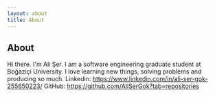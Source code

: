 ```yaml
---
layout: about
title: About
---
```


## About

Hi there. I'm Ali Şer. I am a software engineering graduate student at Boğaziçi University. I love learning new things, solving problems and producing so much.
Linkedin: https://www.linkedin.com/in/ali-ser-gok-255650223/
GitHub: https://github.com/AliSerGok?tab=repositories

